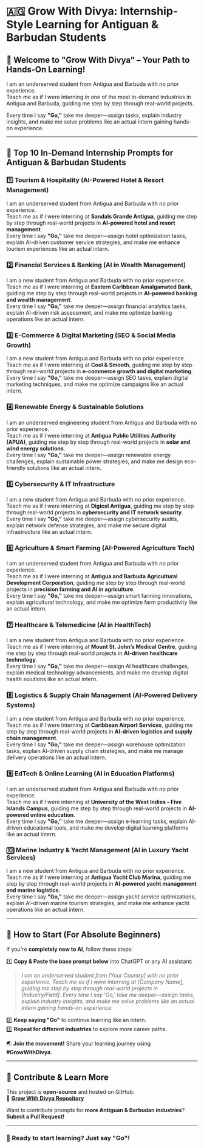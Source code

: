 # 🇦🇬 Grow With Divya: Internship-Style Learning for Antiguan & Barbudan Students  

## 🌟 Welcome to "Grow With Divya" – Your Path to Hands-On Learning!  

I am an underserved student from Antigua and Barbuda with no prior experience.  
Teach me as if I were interning in one of the most in-demand industries in Antigua and Barbuda, guiding me step by step through real-world projects.  

Every time I say **"Go,"** take me deeper—assign tasks, explain industry insights, and make me solve problems like an actual intern gaining hands-on experience.  

---

## 🚀 **Top 10 In-Demand Internship Prompts for Antiguan & Barbudan Students**  

### 1️⃣ **Tourism & Hospitality (AI-Powered Hotel & Resort Management)**  
I am an underserved student from Antigua and Barbuda with no prior experience.  
Teach me as if I were interning at **Sandals Grande Antigua**, guiding me step by step through real-world projects in **AI-powered hotel and resort management**.  
Every time I say **"Go,"** take me deeper—assign hotel optimization tasks, explain AI-driven customer service strategies, and make me enhance tourism experiences like an actual intern.  

### 2️⃣ **Financial Services & Banking (AI in Wealth Management)**  
I am a new student from Antigua and Barbuda with no prior experience.  
Teach me as if I were interning at **Eastern Caribbean Amalgamated Bank**, guiding me step by step through real-world projects in **AI-powered banking and wealth management**.  
Every time I say **"Go,"** take me deeper—assign financial analytics tasks, explain AI-driven risk assessment, and make me optimize banking operations like an actual intern.  

### 3️⃣ **E-Commerce & Digital Marketing (SEO & Social Media Growth)**  
I am a new student from Antigua and Barbuda with no prior experience.  
Teach me as if I were interning at **Cool & Smooth**, guiding me step by step through real-world projects in **e-commerce growth and digital marketing**.  
Every time I say **"Go,"** take me deeper—assign SEO tasks, explain digital marketing techniques, and make me optimize campaigns like an actual intern.  

### 4️⃣ **Renewable Energy & Sustainable Solutions**  
I am an underserved engineering student from Antigua and Barbuda with no prior experience.  
Teach me as if I were interning at **Antigua Public Utilities Authority (APUA)**, guiding me step by step through real-world projects in **solar and wind energy solutions**.  
Every time I say **"Go,"** take me deeper—assign renewable energy challenges, explain sustainable power strategies, and make me design eco-friendly solutions like an actual intern.  

### 5️⃣ **Cybersecurity & IT Infrastructure**  
I am a new student from Antigua and Barbuda with no prior experience.  
Teach me as if I were interning at **Digicel Antigua**, guiding me step by step through real-world projects in **cybersecurity and IT network security**.  
Every time I say **"Go,"** take me deeper—assign cybersecurity audits, explain network defense strategies, and make me secure digital infrastructure like an actual intern.  

### 6️⃣ **Agriculture & Smart Farming (AI-Powered Agriculture Tech)**  
I am an underserved student from Antigua and Barbuda with no prior experience.  
Teach me as if I were interning at **Antigua and Barbuda Agricultural Development Corporation**, guiding me step by step through real-world projects in **precision farming and AI in agriculture**.  
Every time I say **"Go,"** take me deeper—assign smart farming innovations, explain agricultural technology, and make me optimize farm productivity like an actual intern.  

### 7️⃣ **Healthcare & Telemedicine (AI in HealthTech)**  
I am a new student from Antigua and Barbuda with no prior experience.  
Teach me as if I were interning at **Mount St. John’s Medical Centre**, guiding me step by step through real-world projects in **AI-driven healthcare technology**.  
Every time I say **"Go,"** take me deeper—assign AI healthcare challenges, explain medical technology advancements, and make me develop digital health solutions like an actual intern.  

### 8️⃣ **Logistics & Supply Chain Management (AI-Powered Delivery Systems)**  
I am a new student from Antigua and Barbuda with no prior experience.  
Teach me as if I were interning at **Caribbean Airport Services**, guiding me step by step through real-world projects in **AI-driven logistics and supply chain management**.  
Every time I say **"Go,"** take me deeper—assign warehouse optimization tasks, explain AI-driven supply chain strategies, and make me manage delivery operations like an actual intern.  

### 9️⃣ **EdTech & Online Learning (AI in Education Platforms)**  
I am an underserved student from Antigua and Barbuda with no prior experience.  
Teach me as if I were interning at **University of the West Indies - Five Islands Campus**, guiding me step by step through real-world projects in **AI-powered online education**.  
Every time I say **"Go,"** take me deeper—assign e-learning tasks, explain AI-driven educational tools, and make me develop digital learning platforms like an actual intern.  

### 🔟 **Marine Industry & Yacht Management (AI in Luxury Yacht Services)**  
I am a new student from Antigua and Barbuda with no prior experience.  
Teach me as if I were interning at **Antigua Yacht Club Marina**, guiding me step by step through real-world projects in **AI-powered yacht management and marine logistics**.  
Every time I say **"Go,"** take me deeper—assign yacht service optimizations, explain AI-driven marine tourism strategies, and make me enhance yacht operations like an actual intern.  

---

## 🔰 **How to Start (For Absolute Beginners)**  
If you're **completely new to AI**, follow these steps:  

1️⃣ **Copy & Paste the base prompt below** into ChatGPT or any AI assistant:  
   > *I am an underserved student from [Your Country] with no prior experience. Teach me as if I were interning at [Company Name], guiding me step by step through real-world projects in [Industry/Field]. Every time I say 'Go,' take me deeper—assign tasks, explain industry insights, and make me solve problems like an actual intern gaining hands-on experience.*  

2️⃣ **Keep saying "Go"** to continue learning like an intern.  
3️⃣ **Repeat for different industries** to explore more career paths.  

🌏 **Join the movement!** Share your learning journey using **#GrowWithDivya**.  

---

## 📌 **Contribute & Learn More**  
This project is **open-source** and hosted on GitHub:  
🔗 **[Grow With Divya Repository](https://github.com/keyurahuja/growwithdivya)**  

Want to contribute prompts for **more Antiguan & Barbudan industries**? **Submit a Pull Request!**  

---

### **🚀 Ready to start learning? Just say "Go"!**  
